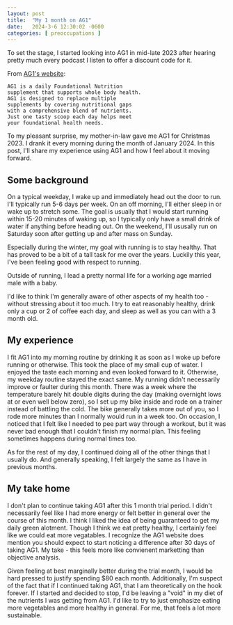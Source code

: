 ```yaml
---
layout: post
title:  "My 1 month on AG1"
date:   2024-3-6 12:30:02 -0600
categories: [ preoccupations ]
---
```

To set the stage, I started looking into AG1 in mid-late
2023 after hearing pretty much every podcast I listen 
to offer a discount code for it. 

From [AG1's website](https://drinkag1.com/):
```text
AG1 is a daily Foundational Nutrition
supplement that supports whole body health.
AG1 is designed to replace multiple 
supplements by covering nutritional gaps 
with a comprehensive blend of nutrients. 
Just one tasty scoop each day helps meet 
your foundational health needs.
```

To my pleasant
surprise, my mother-in-law gave me AG1 for 
Christmas 2023. I drank it every morning during the month 
of January 2024. In this post, I'll share my
experience using AG1 and how I feel about it
moving forward.

## Some background
On a typical weekday, I wake up and immediately head out
the door to run. I'll typically run 5-6 days per week. On an
off morning, I'll either sleep in or wake up to stretch some.
The goal is usually that I would start running within 15-20
minutes of waking up, so I typically only have a small 
drink of water if anything before heading out. On the weekend, 
I'll ususally run on Saturday soon after
getting up and after mass on Sunday.

Especially during the winter, my goal with running
is to stay healthy. That has proved to be a bit of a 
tall task for me over the years. Luckily this year,
I've been feeling good with respect to running.

Outside of running, I lead a pretty normal life for a 
working age married male with a baby.

I'd like to think I'm generally aware of 
other aspects of my health too - without stressing
about it too much. I try to eat
reasonably healthy, drink only a cup or 2 of coffee each 
day, and sleep as well as you can with a 3 month old. 

## My experience
I fit AG1 into my morning routine by drinking it as 
soon as I woke up before running or otherwise. This
took the place of my small cup of water. I enjoyed
the taste each morning and even looked forward
to it. Otherwise, my weekday routine stayed
the exact same. My running didn't necessarily
improve or faulter during this month. There was a 
week where the temperature barely hit double digits
during the day (making overnight lows at or even well 
below zero), so I set up my bike inside and rode on a 
trainer instead of battling the cold. The bike
generally takes more out of you, so I rode more minutes
than I normally would run in a week too. On occasion,
I noticed that I felt like I needed to pee part
way through a workout, but it was never bad enough
that I couldn't finish my normal plan. This feeling
sometimes happens during normal times too.

As for the rest of my day, I continued doing all of
the other things that I usually do. And generally 
speaking, I felt largely the same as I have in previous
months.

## My take home
I don't plan to continue taking AG1 after this 1 
month trial period. I didn't necessarily feel like
I had more energy or felt better in general over the 
course of this month. I think I liked the idea 
of being guaranteed to get my daily green alotment. 
Though I think we eat pretty healthy, I certainly 
feel like we could eat more vegatables. I recognize
the AG1 website does mention you should expect
to start noticing a difference after 30 days of
taking AG1. My take - this feels more like convienent 
marketting than objective analysis.

Given feeling at best marginally better during the 
trial month, I would be hard pressed to justify 
spending $80 each month. Additionally,
I'm suspect of the fact that if I continued
taking AG1, that I am theoretically on the hook
forever. If I started and decided to stop, I'd be
leaving a "void" in my diet of the nutrients I 
was getting from AG1. I'd like to try to just 
emphasize eating more vegetables and more healthy
in general. For me, that feels a lot more sustainable.
